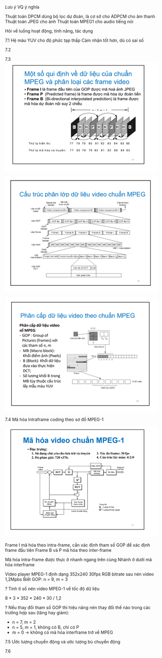 *Lưu ý*
VQ ý nghĩa

Thuật toán DPCM dùng bộ lọc dự đoán, là cơ sở cho ADPCM cho âm thanh
Thuật toán JPEG cho ảnh
Thuật toán MPEG1 cho audio tiếng nói

Hỏi về luồng hoạt động, tính năng, tác dụng

7.1
Hệ màu YUV cho độ phức tạp thấp
Cảm nhận tốt hơn, dù có sai số

7.2


7.3
![Alt text](image-3.png)

![Alt text](image-4.png)

![Alt text](image-5.png)


7.4
Mã hóa Intraframe coding theo sơ đồ MPEG-1

![Alt text](image-6.png)

Frame I mã hóa theo intra-frame, cần xác định tham số GOP để xác định frame đầu tiên
Frame B và P mã hóa theo inter-frame

Mã hóa intra-frame được thực ở nhanh ngang trên cùng
Nhánh ở dưới mã hóa interframe

Video player MPEG-1 định dạng 352x240 30fps
RGB bitrate sau nén video 1,2Mpbs
Biết GOP: n = 9, m = 3

? Tính tỉ số nén video MPEG-1 về tốc độ dữ liệu

8 * 3 * 352 * 240 * 30 / 1,2

? Nếu thay đổi tham số GOP thì hiệu năng nén thay đổi thế nào trong các trường hợp sau (tăng hay giảm):
- n = 7, m = 2
- n = 5, m = 1, không có B, chỉ có P
- m = 0 → không có mã hóa interframe trở về MPEG

7.5 Ước lượng chuyển động và ước lượng bù chuyển động

7.6